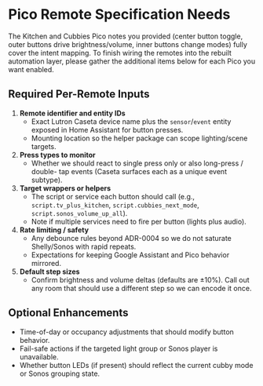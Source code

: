 # Pico Remote Specification Needs

The Kitchen and Cubbies Pico notes you provided (center button toggle, outer
buttons drive brightness/volume, inner buttons change modes) fully cover the
intent mapping. To finish wiring the remotes into the rebuilt automation layer,
please gather the additional items below for each Pico you want enabled.

## Required Per-Remote Inputs

1. **Remote identifier and entity IDs**
   - Exact Lutron Caseta device name plus the `sensor`/`event` entity exposed in
     Home Assistant for button presses.
   - Mounting location so the helper package can scope lighting/scene targets.
2. **Press types to monitor**
   - Whether we should react to single press only or also long-press / double-
     tap events (Caseta surfaces each as a unique event subtype).
3. **Target wrappers or helpers**
   - The script or service each button should call (e.g., `script.tv_plus_kitchen`,
     `script.cubbies_next_mode`, `script.sonos_volume_up_all`).
   - Note if multiple services need to fire per button (lights plus audio).
4. **Rate limiting / safety**
   - Any debounce rules beyond ADR-0004 so we do not saturate Shelly/Sonos with
     rapid repeats.
   - Expectations for keeping Google Assistant and Pico behavior mirrored.
5. **Default step sizes**
   - Confirm brightness and volume deltas (defaults are ±10%). Call out any room
     that should use a different step so we can encode it once.

## Optional Enhancements

- Time-of-day or occupancy adjustments that should modify button behavior.
- Fail-safe actions if the targeted light group or Sonos player is unavailable.
- Whether button LEDs (if present) should reflect the current cubby mode or
  Sonos grouping state.
